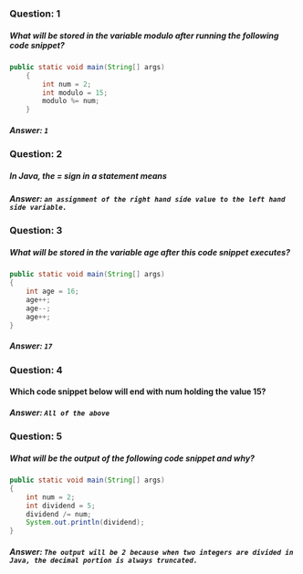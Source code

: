### Question: 1
##### What will be stored in the variable modulo after running the following code snippet?
```java
public static void main(String[] args)
    {
        int num = 2; 
        int modulo = 15; 
        modulo %= num; 
    }
```
##### Answer: `1`

### Question: 2
##### In Java, the = sign in a statement means
##### Answer: `an assignment of the right hand side value to the left hand side variable.`

### Question: 3
##### What will be stored in the variable age after this code snippet executes?
```java
public static void main(String[] args)
{
    int age = 16;
    age++;
    age--;
    age++;
}
```
##### Answer: `17`

### Question: 4
#### Which code snippet below will end with num holding the value 15?

##### Answer: `All of the above`

### Question: 5
##### What will be the output of the following code snippet and why?
```java
public static void main(String[] args)
{
    int num = 2; 
    int dividend = 5;
    dividend /= num; 
    System.out.println(dividend);    
}
```
##### Answer: `The output will be 2 because when two integers are divided in Java, the decimal portion is always truncated.`